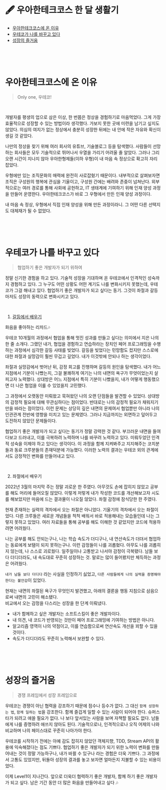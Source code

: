 # 🖋 우아한테크코스 한 달 생활기

- [우아한테크코스에 온 이유](#우아한테크코스에-온-이유)
- [우테코가 나를 바꾸고 있다](#우테코가-나를-바꾸고-있다)
- [성장의 즐거움](#성장의-즐거움)

<br><br><br>

# 우아한테크코스에 온 이유

> Only one, 우테코!

<br>

개발자를 평생의 업으로 삼은 이상, 한 번쯤은 정상을 경험하기로 마음먹었다.
그게 가장 효율적으로 성장할 수 있는 방법이라 생각했다.
가보지 못한 곳에 미련을 남기고 싶지도 않았다.
의심의 여지가 없는 정상에서 충분히 성장한 뒤에는 내 안에 작은 자유와 확신이 생길 것 같았다.

나만의 정상을 찾기 위해 여러 회사의 유튜브, 기술블로그 등을 탐색했다.
사람들이 선망하는 회사들은 모두 기술적으로 뛰어나서 우열을 가리기 어려울 줄 알았다.
그러나 그리 오랜 시간이 지나지 않아 우아한형제들(이하 우형)이 내 마음 속 정상으로 확고히 자리잡았다.

우형에만 있는 조직문화의 매력에 완전히 사로잡혔기 때문이다.
내부적으로 살펴보자면 조직은 구성원의 행복에 관심을 기울이고, 구성원 간에는 배려와 존중이 넘쳐난다.
외부적으로는 여러 경로를 통해 사회에 공헌하고, IT 생태계에 기여하기 위해 인재 양성 과정을 만들어 운영한다.
우아한테크코스가 바로 그 우형에서 만든 인재 양성 과정이다.

내 마음 속 정상, 우형에서 직접 인재 양성을 위해 만든 과정이라니.
그 어떤 다른 선택지도 대체재가 될 수 없었다.

<br><br><br>

# 우테코가 나를 바꾸고 있다

> 협업하기 좋은 개발자가 되기 위하여

정말 신기한 경험을 하고 있다.
기술적 성장을 기대하며 온 우테코에서 인격적인 성숙까지 경험하고 있다.
그 누구도 어떤 상황도 어떤 계기도 나를 변화시키지 못했는데, 우테코가 그걸 해내고 있다.
협업하기 좋은 개발자가 되고 싶다는 동기. 그것이 좌절과 갈등마저도 성장의 동력으로 변화시키고 있다.

<br>

1) [갈등에서 배우기](https://prolog.techcourse.co.kr/studylogs/2097)

화음을 좋아하는 리차드🎶

우테코 10개월의 과정에서 협업을 통해 멋진 성과를 만들고 싶다는 의미에서 지은 나의 한 줄 소개다.
그랬던 내가, 협업을 경험하고 연습하라는 장치인 페어 프로그래밍을 수행하는 과정에서 심각한 갈등 사태를 빚었다.
갈등을 빚었다는 민망함도 컸지만 스스로에 대한 좌절과 실망감이 훨씬 무겁고 깊었다. 
내가 이것밖에 안되나 하는 생각이었다.

좌절과 실망감에서 벗어난 뒤, 감정 회고를 진행하며 갈등의 원인을 탐색했다.
내가 어느 지점에서 기분이 나빴는지, 그걸 불쾌하게 여기는 나의 내면의 욕구가 무엇이었는지 살피고자 노력했다.
상대방은 어느 지점에서 특히 기분이 나빴을지, 내가 어떻게 행동했으면 더 나은 협업을 이룰 수 있었을지 고민했다.

그 과정에서 오랫동안 미뤄왔고 묵혀왔던 나의 오랜 단점들을 발견할 수 있었다.
상대방의 감정적 필요에 대해 무관심하다는 점이었다.
반대로는 나의 감정적 필요가 채워지기만을 바라는 점이었다.
이런 문제는 상당히 깊은 내면의 문제여서 협업뿐만 아니라 나의 인관관계 전반에 영향을 미치고 있는 문제였다.
그러나 지금까지는 외면하고 덮어두고 도전하지 않았던 문제들이다.

협업하기 좋은 개발자가 되고 싶다는 동기가 정말 강력한 것 같다.
부끄러운 내면을 들여다보고 드러내고, 이를 극복하려 노력하며 나를 바꾸려 노력하고 있다.
미뤄두었던 인격적 성숙을 이제야 하고 있다는 생각이다.
이 과정을 함께 지켜봐주고 지지해주는 코치분들과 동료 크루분들의 존재덕분에 가능했다.
이러한 노력의 결과는 우테코 외의 관계에서도 긍정적인 변화를 만들어내고 있다.

<br>

2) 좌절에서 배우기

2022년 3월의 마지막 주는 정말 괴로운 한 주였다.
아무것도 손에 잡히지 않았고 공부를 해도 머리에 들어오질 않았다.
이렇게 저렇게 내가 작성한 코드를 개선해보고자 시도를 해보았지만 마음에 드는 결과물이 나오질 않았다.
좌절 감정에 잠식당한 한 주였다.

현재 존재하는 실력의 격차에서 오는 좌절은 아니었다.
기울기의 격차에서 오는 좌절이었다.
다른 크루들은 새로운 개념들을 척척 배워서 바로 적용해내는 모습들인데 나는 그렇지 못하고 있었다.
여러 자료들을 통해 공부를 해도 이해한 것 같았지만 코드에 적용하려면 어려웠다.

나는 공부를 해도 안되는구나, 나는 학습 속도가 더디구나, 내 연산속도가 더뎌서 협업하는 동료에게 보탬이 되지 못하는구나.
이런 감정들이 나를 괴롭혔다.
아무도 나를 괴롭히지 않는데, 나 스스로 괴로웠다.
일주일이나 고통받고 나서야 감정이 극복됐다.
남들 보다 더디더라도, 내 속도대로 꾸준히 성장하는 것.
말로는 많이 들어봤지만 체득하는 과정은 어려웠다.

`내가 남들 보다 더디다` 라는 사실을 인정하기 싫었고, `다른 사람들에게 나의 실력을 증명해야 한다는 불안감`이 있었다.

현재는 내면의 좌절된 욕구가 무엇인지 발견했고, 아래의 결론을 행동 지침으로 삼음으로써 내면의 고민이 해소됐다.<br>
비교에서 오는 감정을 다스리는 성장을 한 단계 이뤄냈다.

- 내가 함께하고 싶은 개발자는 소프트스킬이 좋은 개발자이다.
- 내 의견, 내 코드가 반영되는 것만이 페어 프로그래밍에 기여하는 방법은 아니다.
- 알고리즘 영역이 나의 약점이고, 이를 연습함으로써 연산속도 개선을 꾀할 수 있을 것이다.
- 속도가 더디더라도 꾸준히 노력해서 보완할 수 있다.

<br><br><br>

# 성장의 즐거움

> 경쟁 프레임에서 성장 프레임으로

우테코는 경쟁이 아닌 협력을 강조하기 때문에 점수나 등수가 없다. 
그 대신 `함께 성장하는 법`, `함께 일하는 법`을 강조한다. 
함께 즐겁게 일할 수 있는 사람이 되어야 한다. 
슈퍼스타가 되려고 애쓸 필요가 없다.
나 보다 앞서있는 사람을 보며 자책할 필요도 없다. 
남들에게 나를 증명하려 애쓰지 않아도 된다.
기술적으로나, 인격적으로나 오직 어제의 나와 비교하며 나의 페이스대로 꾸준히 나아가야 한다. 

우테코를 시작하기 전에는 아예 감도 잡히지 않았던 객체지향, TDD, Stream API의 활용에 익숙해졌다는 점도 기쁘다.
협업하기 좋은 개발자가 되기 위한 노력이 변화를 만들어내는 것이 정말 가능하구나, 내가 바뀔 수 있구나 라는 경험은 더욱 기쁘다.
그 과정에서 고통도 있었지만, 뒤돌아 성장의 결과를 놓고 보자면 얼마든지 지불할 수 있는 비용이었다.

이제 Level1이 지나간다.
앞으로 더욱더 협력하기 좋은 개발자, 함께 하기 좋은 개발자가 되고 싶다.
남은 기간 동안 더 많은 화음을 만들어내고 싶다 🎶

<br><br><br>
